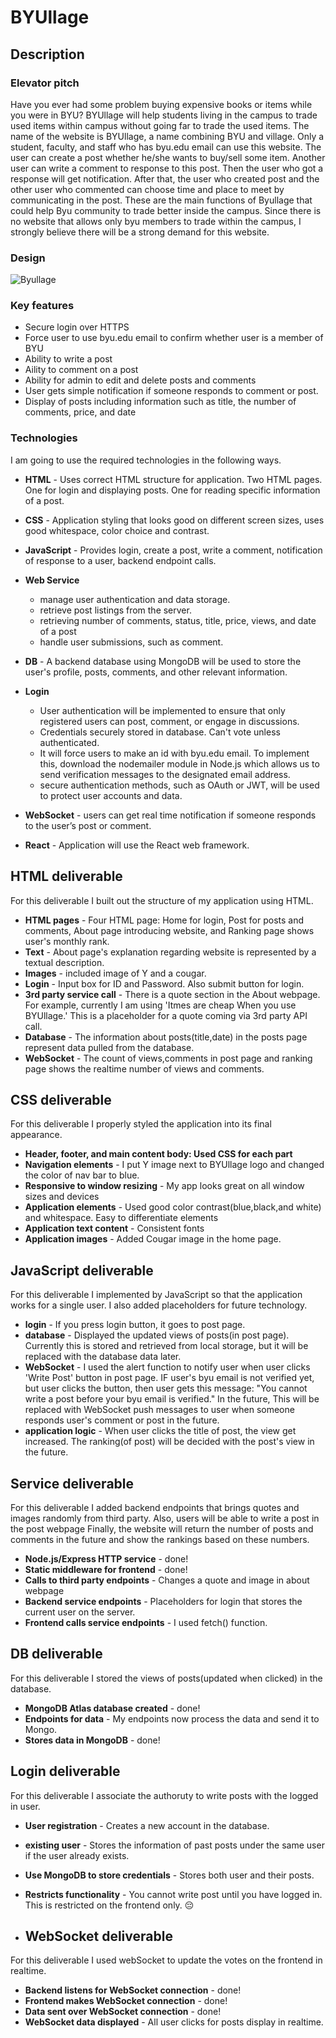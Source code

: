 # BYUllage

## Description

### Elevator pitch

Have you ever had some problem buying expensive books or items while you were in BYU? 
BYUllage will help students living in the campus to trade used items within campus without going far to trade the used items. The name of the website is BYUllage, a name combining BYU and village. Only a student, faculty, and staff who has byu.edu email can use this website. The user can create a post whether he/she wants to buy/sell some item. Another user can write a comment to response to this post. Then the user who got a response will get notification. After that, the user who created post and the other user who commented can choose time and place to meet by communicating in the post. These are the main functions of Byullage that could help Byu community to trade better inside the campus. Since there is no website that allows only byu members to trade within the campus, I strongly believe there will be a strong demand for this website. 

### Design
![Byullage](https://github.com/Korea19800/startup/assets/52956141/f5a29ce5-994a-4d60-8d56-5f1f8de8d39e)

### Key features

- Secure login over HTTPS
- Force user to use byu.edu email to confirm whether user is a member of BYU
- Ability to write a post
- Aility to comment on a post
- Ability for admin to edit and delete posts and comments
- User gets simple notification if someone responds to comment or post.
- Display of posts including information such as title, the number of comments, price, and date

### Technologies

I am going to use the required technologies in the following ways.

- **HTML** - Uses correct HTML structure for application. Two HTML pages.
  One for login and displaying posts. One for reading specific information of a post. 
- **CSS** - Application styling that looks good on different screen sizes, uses good whitespace, color choice and contrast.
- **JavaScript** - Provides login, create a post, write a comment, notification of response to a user, backend endpoint calls.
- **Web Service**
  - manage user authentication and data storage.
  - retrieve post listings from the server.
  - retrieving number of comments, status, title, price, views, and date of a post
  - handle user submissions, such as comment.
  
- **DB** - A backend database using MongoDB will be used to store the user's profile, posts, comments, and other relevant information.

- **Login**
  - User authentication will be implemented to ensure that only registered users can post, comment, or engage in discussions.
  - Credentials securely stored in database. Can't vote unless authenticated.
  - It will force users to make an id with byu.edu email. To implement this, download the nodemailer module in Node.js which allows us to send verification messages to the designated email address.
  - secure authentication methods, such as OAuth or JWT, will be used to protect user accounts and data.

- **WebSocket** - users can get real time notification if someone responds to the user’s post or comment.
- **React** - Application will use the React web framework.

## HTML deliverable

For this deliverable I built out the structure of my application using HTML.

- **HTML pages** - Four HTML page: Home for login, Post for posts and comments, About page introducing website, and Ranking page shows user's monthly rank.
- **Text** - About page's explanation regarding website is represented by a textual description.
- **Images** - included image of Y and a cougar. 
- **Login** - Input box for ID and Password. Also submit button for login.
- **3rd party service call** - There is a quote section in the About webpage. For example, currently I am using 'Itmes are cheap When you use BYUllage.' This is a placeholder for
  a quote coming via 3rd party API call. 
- **Database** - The information about posts(title,date) in the posts page represent data pulled from the database.
- **WebSocket** - The count of views,comments in post page and ranking page shows the realtime number of views and comments.

## CSS deliverable

For this deliverable I properly styled the application into its final appearance.

- **Header, footer, and main content body: Used CSS for each part**
- **Navigation elements** - I put Y image next to BYUllage logo and changed the color of nav bar to blue.
- **Responsive to window resizing** - My app looks great on all window sizes and devices
- **Application elements** - Used good color contrast(blue,black,and white) and whitespace. Easy to differentiate elements
- **Application text content** - Consistent fonts
- **Application images** - Added Cougar image in the home page.

## JavaScript deliverable

For this deliverable I implemented by JavaScript so that the application works for a single user. I also added placeholders for future technology.

- **login** - If you press login button, it goes to post page.
- **database** - Displayed the updated views of posts(in post page). Currently this is stored and retrieved from local storage, but it will be replaced with the database data later.
- **WebSocket** - I used the alert function to notify user when user clicks 'Write Post' button in post page. IF user's byu email is not verified yet, but user clicks the button, then user gets this message: "You cannot write a post before your byu email is verified."
In the future, This will be replaced with WebSocket push messages to user when someone responds user's comment or post in the future.
- **application logic** - When user clicks the title of post, the view get increased. The ranking(of post) will be decided with the post's view in the future.

## Service deliverable

For this deliverable I added backend endpoints that brings quotes and images randomly from third party. Also, users will be able to write a post in the post webpage
Finally, the website will return the number of posts and comments in the future and show the rankings based on these numbers.

- **Node.js/Express HTTP service** - done! 
- **Static middleware for frontend** - done!
- **Calls to third party endpoints** - Changes a quote and image in about webpage
- **Backend service endpoints** - Placeholders for login that stores the current user on the server.
- **Frontend calls service endpoints** - I used fetch() function.

## DB deliverable

For this deliverable I stored the views of posts(updated when clicked) in the database.

- **MongoDB Atlas database created** - done!
- **Endpoints for data** - My endpoints now process the data and send it to Mongo.
- **Stores data in MongoDB** - done!

## Login deliverable

For this deliverable I associate the authoruty to write posts with the logged in user.

- **User registration** - Creates a new account in the database.
- **existing user** - Stores the information of past posts under the same user if the user already exists.
- **Use MongoDB to store credentials** - Stores both user and their posts.
- **Restricts functionality** - You cannot write post until you have logged in. This is restricted on the frontend only. 😔

- ## WebSocket deliverable

For this deliverable I used webSocket to update the votes on the frontend in realtime.
- **Backend listens for WebSocket connection** - done!
- **Frontend makes WebSocket connection** - done!
- **Data sent over WebSocket connection** - done!
- **WebSocket data displayed** - All user clicks for posts display in realtime.








